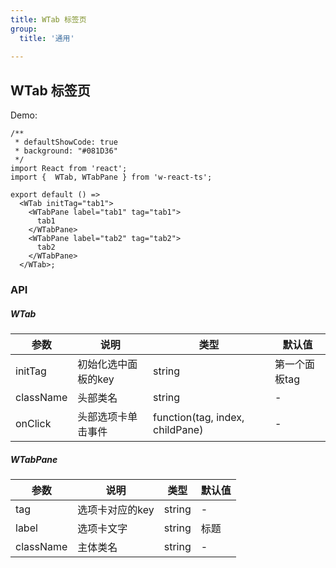 ```yaml
---
title: WTab 标签页
group: 
  title: '通用'
  
---
```


## WTab 标签页

Demo:

```tsx
/**
 * defaultShowCode: true
 * background: "#081D36"
 */
import React from 'react';
import {  WTab, WTabPane } from 'w-react-ts';

export default () =>
  <WTab initTag="tab1">
    <WTabPane label="tab1" tag="tab1">
      tab1
    </WTabPane>
    <WTabPane label="tab2" tag="tab2">
      tab2
    </WTabPane>
  </WTab>;
```

### API
##### WTab
|参数|说明|类型|默认值|
|--|--|--|--|
|initTag|初始化选中面板的key|string|第一个面板tag|
|className|头部类名|string|-|
|onClick|头部选项卡单击事件|function(tag, index, childPane)|-|

##### WTabPane
|参数|说明|类型|默认值|
|--|--|--|--|
|tag|选项卡对应的key|string|-|
|label|选项卡文字|string|标题|
|className|主体类名|string|-|